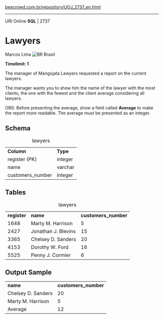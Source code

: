 <p><a href="https://www.beecrowd.com.br/repository/UOJ_2737_en.html">beecrowd.com.br/repository/UOJ_2737_en.html</a></p><hr>
                          <div>
                            <span>URI Online <strong>SQL</strong> | 2737 </span>
                            <h1>Lawyers</h1>
                            <div>
                              <p>Marcos Lima <img src="https://resources.beecrowd.com.br/gallery/images/flags/br.gif" alt="BR"> Brasil</p>
                            </div>
                            <strong>Timelimit: 1</strong>
                          </div>
                          <div>
                          <div>
                            <p>The manager of Mangojata Lawyers requested a report on the current lawyers.</p>
                            <p>The manager wants you to show him the name of the lawyer with the most clients, the one with the fewest and the client average considering all lawyers.</p>
                            <p>OBS: Before presenting the average, show a field called <b>Average</b> to make the report more readable. The average must be presented as an integer.</p>
                          </div>
                          <div>
                          <h2>Schema</h2>
                          <div>
                          <table>
                          <caption>lawyers</caption>
                          <tbody><tr>
                          <td><strong>Column</strong></td>
                          <td><strong>Type</strong></td>
                        </tr>
                        <tr>
                          <td>register (PK)</td>
                          <td>integer</td>
                        </tr>
                        <tr>
                          <td>name</td>
                          <td>varchar</td>
                        </tr>
                        <tr>
                          <td>customers_number</td>
                          <td>integer</td>
                        </tr>
                      </tbody></table>
                    </div>
                  </div>
                  <div>
                  <h2>Tables</h2>
                  <div>
                  <table>
                  <caption>lawyers</caption>
                  <tbody><tr>
                  <td><strong>register</strong></td>
                  <td><strong>name</strong></td>
                  <td><strong>customers_number</strong></td>
                </tr>
                <tr>
                  <td>1648</td>
                  <td>Marty M. Harrison</td>
                  <td>5</td>
                </tr>
                <tr>
                  <td>2427</td>
                  <td>Jonathan J. Blevins</td>
                  <td>15</td>
                </tr>
                <tr>
                  <td>3365</td>
                  <td>Chelsey D. Sanders</td>
                  <td>20</td>
                </tr>
                <tr>
                  <td>4153</td>
                  <td>Dorothy W. Ford</td>
                  <td>16</td>
                </tr>
                <tr>
                  <td>5525</td>
                  <td>Penny J. Cormier</td>
                  <td>6</td>
                </tr>
              </tbody></table>
            </div>
          </div>
          <div>
          <h2>Output Sample</h2>
          <div>
          <table>
          <tbody><tr>
          <td><strong>name</strong></td>
          <td><strong>customers_number</strong></td>
        </tr>
        <tr>
          <td>Chelsey D. Sanders</td>
          <td>20</td>
        </tr>
        <tr><td>Marty M. Harrison</td>
          <td>5</td>
        </tr>
        <tr>
          <td>Average</td>
          <td>12</td>
        </tr>
      </tbody></table>
    </div>
  </div>
  <p>
  </p>
</div>